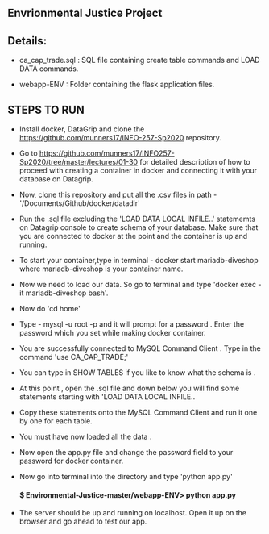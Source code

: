 ## Envrionmental Justice Project

## Details:

* ca_cap_trade.sql : SQL file containing create table commands and LOAD DATA commands.

* webapp-ENV : Folder containing the flask application files.

## STEPS TO RUN

* Install docker, DataGrip and clone the https://github.com/munners17/INFO-257-Sp2020 repository.

* Go to https://github.com/munners17/INFO257-Sp2020/tree/master/lectures/01-30 for detailed description of how to proceed
with creating a container in docker and connecting it with your database on Datagrip.

* Now, clone this repository and put all the .csv files in path - '/Documents/Github/docker/datadir'

* Run the .sql file  excluding the 'LOAD DATA LOCAL INFILE..' statememts on Datagrip console to create schema of your database. Make sure that you are connected to docker at the point and the container is up and running. 

* To start your container,type in terminal - docker start mariadb-diveshop where mariadb-diveshop is your container name.

* Now we need to load our data. So go to terminal and type 'docker exec -it mariadb-diveshop bash'.

* Now do 'cd home'
  
* Type -  mysql -u root -p and it will prompt for a password . Enter the password which you set while making docker container.
  
* You are successfully connected to MySQL Command Client . Type in the command 'use CA_CAP_TRADE;'

* You can type in SHOW TABLES if you like to know what the schema is .

* At this point , open the .sql file and down below you will find some statements starting with 'LOAD DATA LOCAL INFILE..

* Copy these statements onto the MySQL Command Client and run it one by one for each table.

* You must have now loaded all the data .

* Now open the app.py file and change the password field to your password for docker container.

* Now go into terminal into the directory and type 'python app.py'

  #### $ Environmental-Justice-master/webapp-ENV> python app.py

* The server should be up and running on localhost. Open it up on the browser and go ahead to test our app.
